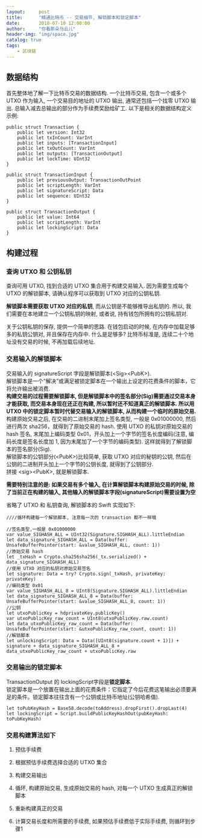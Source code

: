 ```yaml
---
layout:     post
title:      "精通比特币 -- 交易细节, 解锁脚本和锁定脚本"
date:       2018-07-10 12:00:00
author:     "你看那朵乌云儿"
header-img: "img/space.jpg"
catalog: true
tags:
    - 区块链
---
```



## 数据结构

首先整体地了解一下比特币交易的数据结构. 一个比特币交易, 包含一个或多个 UTXO 作为输入, 一个交易目的地址的 UTXO 输出, 通常还包括一个找零 UTXO 输出. 总输入减去总输出的部分作为手续费奖励给矿工. 以下是相关的数据结构定义示例:  

	public struct Transaction {
		public let version: Int32
		public let txInCount: VarInt
		public let inputs: [TransactionInput]
		public let txOutCount: VarInt
		public let outputs: [TransactionOutput]
		public let lockTime: UInt32
    }
    
	public struct TransactionInput {
		public let previousOutput: TransactionOutPoint
		public let scriptLength: VarInt
		public let signatureScript: Data
		public let sequence: UInt32
	}
	
	public struct TransactionOutput {
		public let value: Int64
		public let scriptLength: VarInt
		public let lockingScript: Data
	}

## 构建过程

### 查询 UTXO 和 公钥私钥

查询可用 UTXO, 找到合适的 UTXO 集合用于构建交易输入. 因为需要生成每个 UTXO 的解锁脚本, 请确认程序可以获取到 UTXO 对应的公钥私钥.  

**解锁脚本需要获取 UTXO 对应的私钥**, 而从公钥是不能够推导出私钥的. 所以, 我们需要在本地建立一个公钥私钥的映射, 或者说, 持有钱包所拥有的公钥私钥对.  

关于公钥私钥的保存, 提供一个简单的思路. 在钱包启动的时候, 在内存中加载足够多的私钥公钥对, 并且保存在内存中. 什么是足够多? 比特币标准是, 连续二十个地址没有交易的时候, 不再加载后续地址.

### 交易输入的解锁脚本

交易输入的 signatureScript 字段是解锁脚本(\<Sig>\<PubK>).  
解锁脚本是一个“解决”或满足被锁定脚本在一个输出上设定的花费条件的脚本，它将允许输出被消费.  
**构建交易的过程需要解锁脚本, 但是解锁脚本中的签名部分(Sig)需要通过交易本身才能获取, 而交易本身现在还正在构建, 所以暂时还不知道真正的解锁脚本. 所以用 UTXO 中的锁定脚本暂时代替交易输入的解锁脚本, 从而构建一个临时的原始交易.**   
构建原始交易之后, 在交易的二进制末尾加上签名类型, 一般是 0x01000000, 然后进行两次 sha256，就得到了原始交易的 hash. 使用 UTXO 的私钥对原始交易的 hash 签名, 末尾加上编码类型 0x01，开头加上一个字节的签名长度编码(注意, 编码长度是签名长度加 1, 因为末尾加了一个字节的编码类型). 这样就得到了解锁脚本的签名部分(Sig).  
解锁脚本的公钥部分(\<PubK>)比较简单, 获取 UTXO 对应的秘钥的公钥, 然后在公钥的二进制开头加上一个字节的公钥长度, 就得到了公钥部分.  
拼接 \<sig>\<PubK>, 就是解锁脚本.  

**需要特别注意的是: 如果交易有多个输入, 在计算解锁脚本构建原始交易的时候, 除了当前正在构建的输入, 其他输入的解锁脚本字段(signatureScript)需要设置为空**  

省略了 UTXO 和 私钥查询, 解锁脚本的 Swift 实现如下:

	////循环构建每一个解锁脚本, 注意每一次的 transaction 都不一样哦

	//签名类型,一般是 0x01000000
	var value_SIGHASH_ALL = UInt32(Signature.SIGHASH_ALL).littleEndian
	let data_signature_SIGHASH_ALL = Data(buffer: UnsafeBufferPointer(start: &value_SIGHASH_ALL, count: 1))
	//原始交易 hash
	let _txHash = Crypto.sha256sha256(_tx.serialized() + data_signature_SIGHASH_ALL)
	//使用 UTXO 对应的私钥对原始交易签名
	let signature: Data = try? Crypto.sign(_txHash, privateKey: privateKey)
	//编码类型 0x01
	var value_SIGHASH_ALL_8 = UInt8(Signature.SIGHASH_ALL).littleEndian
	let data_signature_SIGHASH_ALL_8 = Data(buffer: UnsafeBufferPointer(start: &value_SIGHASH_ALL_8, count: 1))
	//公钥
	let utxoPublicKey = hdprivateKey.publicKey()
	var utxoPublicKey_raw_count = UInt8(utxoPublicKey.raw.count)
	let data_utxoPublicKey_raw_count = Data(buffer: UnsafeBufferPointer(start: &utxoPublicKey_raw_count, count: 1))
	//解锁脚本
	let unlockingScript: Data = Data([UInt8(signature.count + 1)]) + signature + data_signature_SIGHASH_ALL_8 + data_utxoPublicKey_raw_count + utxoPublicKey.raw

### 交易输出的锁定脚本

TransactionOutput 的 lockingScript字段是**锁定脚本**.  
锁定脚本是一个放置在输出上面的花费条件：它指定了今后花费这笔输出必须要满足的条件。锁定脚本往往含有一个公钥或比特币地址(公钥哈希值).

	let toPubKeyHash = Base58.decode(toAddress).dropFirst().dropLast(4)
	let lockingScript = Script.buildPublicKeyHashOut(pubKeyHash: toPubKeyHash)



### 交易构建算法如下

1. 预估手续费

2. 根据预估手续费选择合适的 UTXO 集合

3. 构建交易输出

4. 循环, 构建原始交易, 生成原始交易的 hash, 对每一个 UTXO 生成真正的解锁脚本

5. 重新构建真正的交易

6. 计算交易长度和所需要的手续费, 如果预估手续费低于实际手续费, 则循环到步骤1



